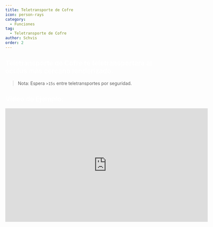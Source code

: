 ```yaml
---
title: Teletransporte de Cofre
icon: person-rays
category:
  - Funciones
tag:
  - Teletransporte de Cofre
author: Schvis
order: 2
---
```


## <span style='color:white;'>Teletransporte de Cofre te teletransportara al oculus más cercano renderizado.</span>

> Nota: Espera `>15s` entre teletransportes por seguridad.

## <span style='color:white;'>Video de Ejemplo:</span>

<iframe width="640" height="360" src="https://www.youtube.com/embed/j2Yu31J7Yh4?list=PL5eI1Tb64p56g27qfYk7VuFTz4FK6YrKa" title="Korepi - Oculi/ChestTeleport" frameborder="0" allow="accelerometer; autoplay; clipboard-write; encrypted-media; gyroscope; picture-in-picture; web-share" allowfullscreen></iframe>